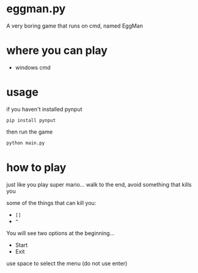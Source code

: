 # eggman.py
A very boring game that runs on cmd, named EggMan
# where you can play
- windows cmd
# usage
if you haven't installed pynput
```shell
pip install pynput
```
then run the game
```python
python main.py
```
# how to play
just like you play super mario...
walk to the end, avoid something that kills you

some of the things that can kill you:
- `[]`
- `^`

You will see two options at the beginning...
- Start
- Exit

use space to select the menu (do not use enter)
